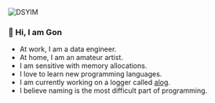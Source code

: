 ![DSYIM](https://deoksuyi.com/sx/g.svg)
### 👋 Hi, I am Gon 

- At work, I am a data engineer.
- At home, I am an amateur artist.
- I am sensitive with memory allocations.
- I love to learn new programming languages.
- I am currently working on a logger called [alog](https://github.com/gonyyi/alog).
- I believe naming is the most difficult part of programming.

